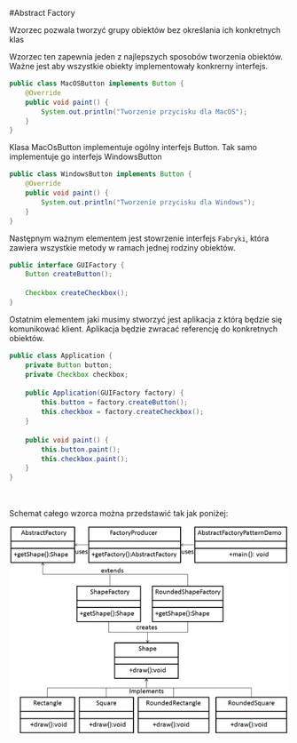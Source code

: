 #Abstract Factory

Wzorzec pozwala tworzyć grupy obiektów bez określania ich konkretnych klas
<p>
    Wzorzec ten zapewnia jeden z najlepszych sposobów tworzenia obiektów. Ważne jest aby wszystkie obiekty implementowały
    konkrerny interfejs.
</p>

```java
public class MacOSButton implements Button {
    @Override
    public void paint() {
        System.out.println("Tworzenie przycisku dla MacOS");
    }
}
```

<p>
    Klasa MacOsButton implementuje ogólny interfejs Button. Tak samo implementuje go interfejs WindowsButton
</p>

```java
public class WindowsButton implements Button {
    @Override
    public void paint() {
        System.out.println("Tworzenie przycisku dla Windows");
    }
}
```

<p>
    Następnym ważnym elementem jest stowrzenie interfejs <code>Fabryki</code>, która zawiera wszystkie metody w ramach 
    jednej rodziny obiektów.
</p>

```java
public interface GUIFactory {
    Button createButton();

    Checkbox createCheckbox();
}
```
<p>
    Ostatnim elementem jaki musimy stworzyć jest aplikacja z którą będzie się komunikować klient. Aplikacja będzie 
zwracać referencję do konkretnych obiektów.
</p>

```java
public class Application {
    private Button button;
    private Checkbox checkbox;

    public Application(GUIFactory factory) {
        this.button = factory.createButton();
        this.checkbox = factory.createCheckbox();
    }

    public void paint() {
        this.button.paint();
        this.checkbox.paint();
    }
}
```

<p>
<br><br>
    Schemat całego wzorca można przedstawić tak jak poniżej: 
</p>
<img src="img/abstractfactory_pattern_uml_diagram.jpg">
